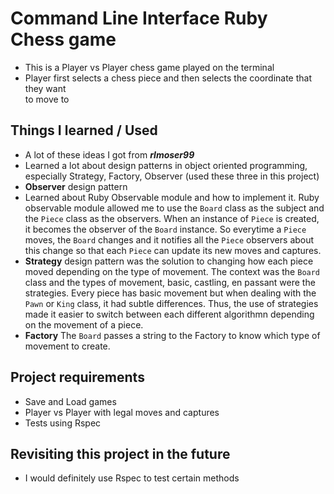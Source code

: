 # Command Line Interface Ruby Chess game
* This is a Player vs Player chess game played on the terminal
* Player first selects a chess piece and then selects the coordinate that they want \
to move to
## Things I learned / Used
* A lot of these ideas I got from ***rlmoser99***
* Learned a lot about design patterns in object oriented programming, especially Strategy, Factory, Observer (used these three in this project)
* **Observer** design pattern
* Learned about Ruby Observable module and how to implement it. Ruby observable module allowed me to use the `Board` class as the subject and the `Piece` class as the observers. When an instance of `Piece` is created, it becomes the observer of the `Board` instance. So everytime a `Piece` moves, the `Board` changes and it notifies all the `Piece` observers about this change so that each `Piece` can update its new moves and captures.
* **Strategy** design pattern was the solution to changing how each piece moved depending on the type of movement. The context was the `Board` class and the types of movement, basic, castling, en passant were the strategies. Every piece has basic movement but when dealing with the `Pawn` or `King` class, it had subtle differences. Thus, the use of strategies made it easier to switch between each different algorithmn depending on the movement of a piece.
* **Factory** The `Board` passes a string to the Factory to know which type of movement to create.
## Project requirements
* Save and Load games 
* Player vs Player with legal moves and captures
* Tests using Rspec 
## Revisiting this project in the future
* I would definitely use Rspec to test certain methods 

